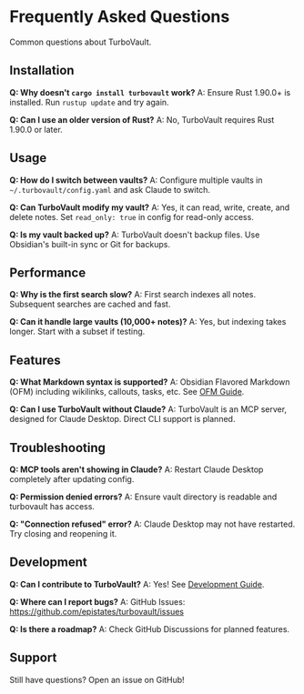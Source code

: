 # Frequently Asked Questions

Common questions about TurboVault.

## Installation

**Q: Why doesn't `cargo install turbovault` work?**
A: Ensure Rust 1.90.0+ is installed. Run `rustup update` and try again.

**Q: Can I use an older version of Rust?**
A: No, TurboVault requires Rust 1.90.0 or later.

## Usage

**Q: How do I switch between vaults?**
A: Configure multiple vaults in `~/.turbovault/config.yaml` and ask Claude to switch.

**Q: Can TurboVault modify my vault?**
A: Yes, it can read, write, create, and delete notes. Set `read_only: true` in config for read-only access.

**Q: Is my vault backed up?**
A: TurboVault doesn't backup files. Use Obsidian's built-in sync or Git for backups.

## Performance

**Q: Why is the first search slow?**
A: First search indexes all notes. Subsequent searches are cached and fast.

**Q: Can it handle large vaults (10,000+ notes)?**
A: Yes, but indexing takes longer. Start with a subset if testing.

## Features

**Q: What Markdown syntax is supported?**
A: Obsidian Flavored Markdown (OFM) including wikilinks, callouts, tasks, etc. See [OFM Guide](../api-reference/ofm.md).

**Q: Can I use TurboVault without Claude?**
A: TurboVault is an MCP server, designed for Claude Desktop. Direct CLI support is planned.

## Troubleshooting

**Q: MCP tools aren't showing in Claude?**
A: Restart Claude Desktop completely after updating config.

**Q: Permission denied errors?**
A: Ensure vault directory is readable and turbovault has access.

**Q: "Connection refused" error?**
A: Claude Desktop may not have restarted. Try closing and reopening it.

## Development

**Q: Can I contribute to TurboVault?**
A: Yes! See [Development Guide](../development/index.md).

**Q: Where can I report bugs?**
A: GitHub Issues: https://github.com/epistates/turbovault/issues

**Q: Is there a roadmap?**
A: Check GitHub Discussions for planned features.

## Support

Still have questions? Open an issue on GitHub!

